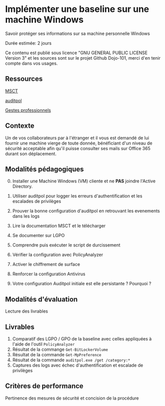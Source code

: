 # Implémenter une baseline sur une machine Windows

Savoir protéger ses informations sur sa machine personnelle Windows

Durée estimée: 2 jours

Ce contenu est publié sous licence "GNU GENERAL PUBLIC LICENSE Version 3" et les sources sont sur le projet Github Dojo-101, merci d'en tenir compte dans vos usages.

## Ressources

[MSCT](https://learn.microsoft.com/fr-fr/windows/security/operating-system-security/device-management/windows-security-configuration-framework/security-compliance-toolkit-10)

[auditpol](https://learn.microsoft.com/fr-fr/windows-server/administration/windows-commands/auditpol)

[Gestes professionnels](https://github.com/Aif4thah/Dojo-101)

## Contexte

Un de vos collaborateurs par à l'étranger et il vous est demandé de lui fournir une machine vierge de toute donnée, 
bénéficiant d'un niveau de sécurité acceptable afin qu'il puisse consulter ses mails sur Office 365 durant son déplacement.


## Modalités pédagogiques

0. Installer une Machine Windows (VM) cliente et ne **PAS** joindre l'Active Directory.

1. Utiliser auditpol pour logger les erreurs d'authentification et les escalades de privilèges

2. Prouver la bonne configuration d'auditpol en retrouvant les evenements dans les logs

3. Lire la documentation MSCT et le télécharger

4. Se documenter sur LGPO

5. Comprendre puis exécuter le script de durcissement

6. Vérifier la configuration avec PolicyAnalyzer

7. Activer le chiffrement de surface

8. Renforcer la configuration Antivirus

9. Votre configuration Auditpol initiale est elle persistante ? Pourquoi ?


## Modalités d'évaluation

Lecture des livrables

## Livrables

1. Comparatif des LGPO / GPO de la baseline avec celles appliquées à l'aide de l'outil `PolicyAnalyzer`
2. Résultat de la commange `Get-BitLockerVolume`
3. Résultat de la commande `Get-MpPreference`
4. Résultat de la commande `auditpol.exe /get /category:*` 
5. Captures des logs avec échec d'authentification et escalade de privilèges

## Critères de performance

Pertinence des mesures de sécurité et concision de la procédure